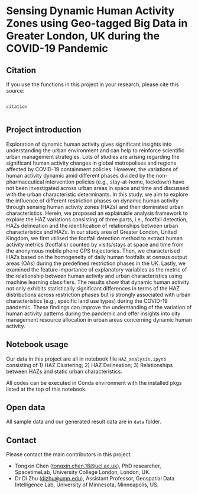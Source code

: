 # Sensing Dynamic Human Activity Zones using Geo-tagged Big Data in Greater London, UK during the COVID-19 Pandemic 


<!-- Citation -->
## Citation

If you use the functions in this project in your research, please cite this source:

```

citation


```


<!-- Project introduction -->
## Project introduction

Exploration of dynamic human activity gives significant insights into understanding the urban environment and can help to reinforce scientific urban management strategies. Lots of studies are arising regarding the significant human activity changes in global metropolises and regions affected by COVID-19 containment policies. However, the variations of human activity dynamic amid different phases divided by the non-pharmaceutical intervention policies (e.g., stay-at-home, lockdown) have not been investigated across urban areas in space and time and discussed with the urban characteristic determinants. In this study, we aim to explore the influence of different restriction phases on dynamic human activity through sensing human activity zones
(HAZs) and their dominated urban characteristics. Herein, we proposed an explainable analysis framework to explore the HAZ variations consisting of three parts, i.e., footfall detection, HAZs delineation and the identification of relationships between urban characteristics and HAZs. In our study area of Greater London, United Kingdom, we first utilised the footfall detection method to extract human activity metrics (footfalls) counted by visits/stays at space and time from the anonymous mobile phone GPS trajectories. Then, we characterised HAZs based on the homogeneity of daily human footfalls at census output areas (OAs) during the predefined restriction phases in the UK. Lastly, we examined the feature importance of explanatory variables as the metric of the relationship between human activity and urban characteristics using machine learning classifiers. The results show that dynamic human activity not only exhibits statistically significant differences in terms of the HAZ distributions across restriction phases but is strongly associated with urban characteristics (e.g., specific land use types) during the COVID-19 pandemic. These findings can improve the understanding of the variation of human activity patterns during the pandemic and offer insights into city management resource allocation in urban areas concerning dynamic human activity.



<!-- Notebook usage -->
## Notebook usage

Our data in this project are all in notebook file ```HAZ_analysis.ipynb``` consisting of  1) HAZ Clustering; 2) HAZ Delineation; 3) Relationships between HAZs and static urban characteristics. 

All codes can be executed in Conda environment with the installed pkgs listed at the top of this notebook. 

<!-- Open data -->
## Open data

All sample data and our generated result data are in ```data```  folder.

<!-- Contact -->
## Contact

Please contact the main contributors in this project.

- Tongxin Chen (tongxin.chen.18@ucl.ac.uk), PhD researcher, SpacetimeLab, University College London, London, UK.
- Dr Di Zhu (dizhu@umn.edu), Assistant Professor, Geospatial Data Intelligence Lab, University of Minnesota, Minneapolis, US.
